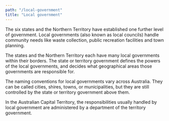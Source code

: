```yaml
---
path: "/local-government"
title: "Local government"
---
```


The six states and the Northern Territory have established one further level of government. Local governments (also known as local councils) handle community needs like waste collection, public recreation facilities and town planning.

The states and the Northern Territory each have many local governments within their borders. The state or territory government defines the powers of the local governments, and decides what geographical areas those governments are responsible for.

The naming conventions for local governments vary across Australia. They can be called cities, shires, towns, or municipalities, but they are still controlled by the state or territory government above them.

In the Australian Capital Territory, the responsibilities usually handled by local government are administered by a department of the territory government.
